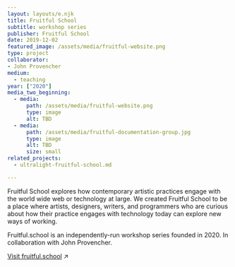 ```yaml
---
layout: layouts/e.njk
title: Fruitful School
subtitle: workshop series
publisher: Fruitful School
date: 2019-12-02
featured_image: /assets/media/fruitful-website.png
type: project
collaborator:
- John Provencher
medium:
  - teaching
year: ["2020"]
media_two_beginning:
  - media:
      path: /assets/media/fruitful-website.png
      type: image
      alt: TBD
  - media:
      path: /assets/media/fruitful-documentation-group.jpg
      type: image
      alt: TBD
      size: small
related_projects:
  - ultralight-fruitful-school.md

---
```


Fruitful School explores how contemporary artistic practices engage with the world wide web or technology at large. We created Fruitful School to be a place where artists, designers, writers, and programmers who are curious about how their practice engages with technology today can explore new ways of working. 

Fruitful.school is an independently-run workshop series founded in 2020. In collaboration with John Provencher.

<a href="https://fruitful.school" target="_blank">Visit fruitful.school</a> ↗